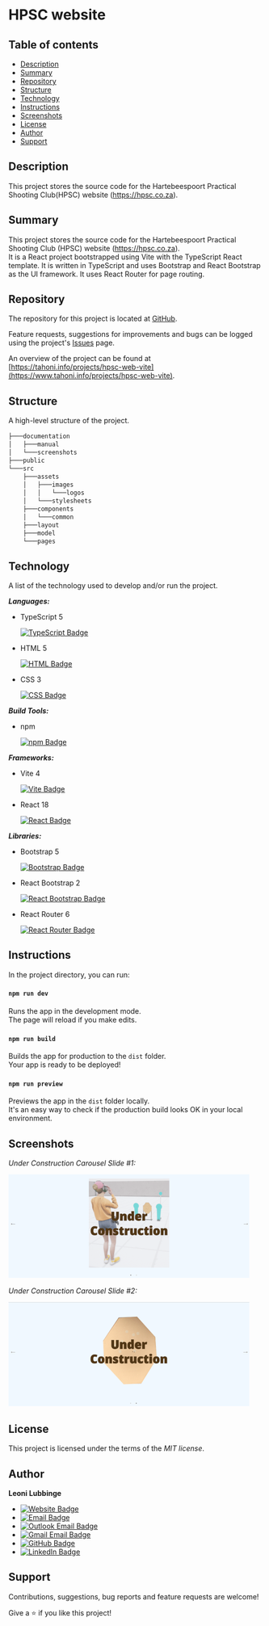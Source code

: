 # HPSC website

## Table of contents
- [Description](#description)
- [Summary](#summary)
- [Repository](#repository)
- [Structure](#structure)
- [Technology](#technology)
- [Instructions](#instructions)
- [Screenshots](#screenshots)
- [License](#license)
- [Author](#author)
- [Support](#support)

## Description
This project stores the source code for the 
Hartebeespoort Practical Shooting Club(HPSC) website (https://hpsc.co.za).

## Summary
This project stores the source code for the 
Hartebeespoort Practical Shooting Club (HPSC) website (https://hpsc.co.za).\
It is a React project bootstrapped using Vite with the TypeScript React template.
It is written in TypeScript and uses Bootstrap and React Bootstrap
as the UI framework. It uses React Router for page routing.

## Repository
The repository for this project is located at 
[GitHub](https://github.com/tahoni/hpsc-web-vite).

Feature requests, suggestions for improvements and bugs can be 
logged using the project's [Issues](https://github.com/tahoni/hpsc-web-vite/issues) page.

An overview of the project can be found at 
[https://tahoni.info/projects/hpsc-web-vite](https://www.tahoni.info/projects/hpsc-web-vite).

## Structure
A high-level structure of the project.
```text
├───documentation
│   ├───manual
│   └───screenshots
├───public
└───src
    ├───assets
    │   ├───images
    │   │   └───logos
    │   └───stylesheets
    ├───components
    │   └───common
    ├───layout
    ├───model
    └───pages
```

## Technology
A list of the technology used to develop and/or run the project.

**_Languages:_**
- TypeScript 5

  [![TypeScript Badge](https://img.shields.io/badge/TypeScript-3178C6?logo=typescript&logoColor=white)](https://www.typescriptlang.org/)

- HTML 5

  [![HTML Badge](https://img.shields.io/badge/HTML-E34F26?logo=html5&logoColor=white)](https://www.w3.org/)

- CSS 3

  [![CSS Badge](https://img.shields.io/badge/CSS-1572B6?logo=css3)](https://www.w3.org/)

**_Build Tools:_**
- npm

  [![npm Badge](https://img.shields.io/badge/npm-CB3837?logo=npm)](https://www.npmjs.com/)

**_Frameworks:_**
- Vite 4

  [![Vite Badge](https://img.shields.io/badge/Vite-646CFF?logo=vite&logoColor=white)](https://vitejs.dev/)

- React 18

  [![React Badge](https://img.shields.io/badge/React-CB3837?logo=react)](https://react.dev/)

**_Libraries:_**
- Bootstrap 5

  [![Bootstrap Badge](https://img.shields.io/badge/Bootstrap-7952B3?logo=bootstrap&logoColor=white)](https://getbootstrap.com/)

- React Bootstrap 2

  [![React Bootstrap Badge](https://img.shields.io/badge/React_Bootstrap-7952B3?logo=bootstrap&logoColor=white)](https://react-bootstrap.github.io/)

- React Router 6

  [![React Router Badge](https://img.shields.io/badge/React_Router-CB3837?logo=react&logoColor=white)](https://reactrouter.com/en/main)

## Instructions
In the project directory, you can run:

#### `npm run dev`
Runs the app in the development mode.\
The page will reload if you make edits.

#### `npm run build`
Builds the app for production to the `dist` folder.\
Your app is ready to be deployed!

#### `npm run preview`
Previews the app in the `dist` folder locally.\
It's an easy way to check if the production build looks OK in your local environment.

## Screenshots
_Under Construction Carousel Slide #1:_

![Under Construction Slide#1](documentation/screenshots/under-construction-1.png)

_Under Construction Carousel Slide #2:_

![Under Construction Slide #2](documentation/screenshots/under-constructor-2.png)

## License
This project is licensed under the terms of the _MIT license_.

## Author
**Leoni Lubbinge**
- [![Website Badge](https://img.shields.io/badge/https%3A%2F%2Ftahoni.info-blue?color=%230077b6ff)](https://www.tahoni.info)
- [![Email Badge](https://img.shields.io/badge/leonil%40tahoni.info-blue?color=%230077b6ff)](mailto:leonil@tahoni.info)
- [![Outlook Email Badge](https://img.shields.io/badge/tahoni%40outlook.com-blue?color=%230077b6ff)](mailto:tahoni@outlook.com)
- [![Gmail Email Badge](https://img.shields.io/badge/tahoni%40gmail.com-blue?logo=gmail&labelColor=%23023e8aff&color=%230077b6ff)](mailto:tahoni@gmail.com)
- [![GitHub Badge](https://img.shields.io/badge/Leoni_Lubbinge-blue?logo=github&labelColor=%23023e8aff&color=%230077b6ff)](https://github.com/tahoni)
- [![LinkedIn Badge](https://img.shields.io/badge/Leoni_Lubbinge-blue?logo=linkedin&labelColor=%23023e8aff&color=%230077b6ff)](https://www.linkedin.com/in/leoni-lubbinge-06066b16/)

## Support
Contributions, suggestions, bug reports and feature requests are welcome!

Give a ⭐️ if you like this project!
